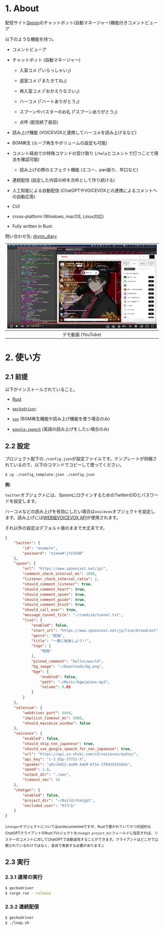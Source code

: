 # 1. About

配信サイト[Spoon](https://www.spooncast.net/jp/)のチャットボット(自動マネージャー)機能付きコメントビューア

以下のような機能を持つ。

- コメントビューア

- チャットボット (自動マネージャー)

    - 入室コメ (「いらっしゃい」)

    - 退室コメ (「またきてね」)

    - 再入室コメ (「おかえりなさい」)

    - ハーコメ (「ハートありがとう」)

    - スプーンやバスターのお礼 (「スプーンありがとう」)

    - 点呼 (配信終了直前)

- 読み上げ機能 (VOICEVOXと連携してハーコメを読み上げるなど)

- BGM再生 (ループ再生やボリュームの設定も可能)

- コメント経由での特殊コマンドの受け取り (`/help`とコメントで打つことで用法を確認可能)

    - 読み上げの際のエフェクト機能 (エコー、pan振り、早口など)

- 連続配信 (設定した内容の枠を次枠として作り続ける)

- 人工知能による自動配信 (ChatGPTやVOICEVOXとの連携によるコメントへの自動応答)

- CUI

- cross-platform (Windows, macOS, Linux対応)

- Fully written in Rust.

問い合わせ先: [@ynn_diary](https://twitter.com/ynn_diary)

| [![](./readme_assets/demo.png)](https://www.youtube.com/watch?v=mWLUacHuatY) |
| :-: |
| デモ動画 (YouTube) |

# 2. 使い方

## 2.1 前提

以下がインストールされていること。

- [Rust](https://www.rust-lang.org/)

- [`geckodriver`](https://github.com/mozilla/geckodriver)

- [`sox`](https://github.com/chirlu/sox) (BGM再生機能や読み上げ機能を使う場合のみ)

- [`google-speech`](https://pypi.org/project/google-speech/) (英語の読み上げをしたい場合のみ)

## 2.2 設定

プロジェクト配下の`./config.json`が設定ファイルです。テンプレートが同梱されているので、以下のコマンドでコピーして使ってください。

```bash
$ cp ./config_template.json ./config.json
```

**例:**

`twitter`オブジェクトには、SpoonにログインするためのTwitterのIDとパスワードを設定します。

ハーコメなどの読み上げを有効にしたい場合は`voicevox`オブジェクトを設定します。読み上げには[WEB版VOICEVOX API](https://voicevox.su-shiki.com/su-shikiapis/)が使用されます。

それ以外の設定はデフォルト値のままで大丈夫です。

```json
{
    "twitter": {
        "id": "example",
        "password": "ejeew#!jfe35AB"
    },
    "spoon": {
        "url": "https://www.spooncast.net/jp/",
        "comment_check_interval_ms": 1000,
        "listener_check_interval_ratio": 2,
        "should_comment_listener": true,
        "should_comment_heart": true,
        "should_comment_spoon": true,
        "should_comment_guide": true,
        "should_comment_block": true,
        "should_call_over": true,
        "message_tunnel_file": "~/ramdisk/tunnel.txt",
        "live": {
            "enabled": false,
            "start_url": "https://www.spooncast.net/jp/live/broadcast",
            "genre": "勉強",
            "title": "一緒に勉強しよう!!",
            "tags": [
                "勉強"
            ],
            "pinned_comment": "hello\nworld",
            "bg_image": "~/Downloads/bg.png",
            "bgm": {
                "enabled": false,
                "path": "~/Music/bgm/piano.mp3",
                "volume": 0.03
            }
        }
    },
    "selenium": {
        "webdriver_port": 4444,
        "implicit_timeout_ms": 5000,
        "should_maximize_window": false
    },
    "voicevox": {
        "enabled": false,
        "should_skip_non_japanese": true,
        "should_use_google_speech_for_non_japanese": true,
        "url": "https://api.su-shiki.com/v2/voicevox/audio/",
        "api_key": "z-3_93p-77751-X",
        "speaker": "a8cc6d22-aad0-4ab8-bf1e-2f843924164a",
        "speed": 1.0,
        "output_dir": "./wav",
        "timeout_sec": 10
    },
    "chatgpt": {
        "enabled": false,
        "project_dir": "~/Build/chatgpt",
        "excluded_user": "DJりな"
    }
}
```

<sub>(`chatgpt`オブジェクトについてはundocumentedですが、Rustで書かれていてかつ対話的なChatGPTクライアントのRustプロジェクトを`chatgpt.project_dir`フィールドに指定すれば、リスナーのコメントに対してChatGPTで自動返信することができます。クライアントはどこかで公開されているわけではなく、各自で実装する必要があります。)</sub>

## 2.3 実行

### 2.3.1 通常の実行

```bash
$ geckodriver
$ cargo run --release
```

### 2.3.2 連続配信

```bash
$ geckodriver
$ ./loop.sh
```

